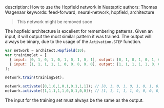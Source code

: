 description: How to use the Hopfield network in Neataptic
authors: Thomas Wagenaar
keywords: feed-forward, neural-network, hopfield, architecture

> This network might be removed soon

The hopfield architecture is excellent for remembering patterns. Given an input, it will output the most similar pattern it was trained. The output will always be binary, due to the usage of the `Activation.STEP` function.

```javascript
var network = architect.Hopfield(10);
var trainingSet = [
  { input: [0, 1, 0, 1, 0, 1, 0, 1, 0, 1], output: [0, 1, 0, 1, 0, 1, 0, 1, 0, 1] },
  { input: [1, 1, 1, 1, 1, 0, 0, 0, 0, 0], output: [1, 1, 1, 1, 1, 0, 0, 0, 0, 0] }
];

network.train(trainingSet);

network.activate([0,1,0,1,0,1,0,1,1,1]); // [0, 1, 0, 1, 0, 1, 0, 1, 0, 1]
network.activate([1,1,1,1,1,0,0,1,0,0]); // [1, 1, 1, 1, 1, 0, 0, 0, 0, 0]
```

The input for the training set must always be the same as the output.
